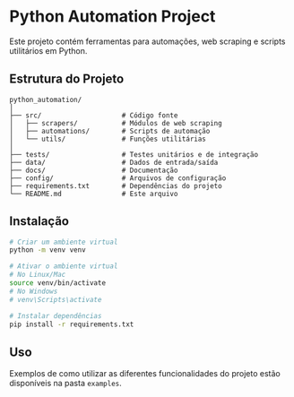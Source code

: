 # Python Automation Project

Este projeto contém ferramentas para automações, web scraping e scripts utilitários em Python.

## Estrutura do Projeto

```
python_automation/
│
├── src/                    # Código fonte
│   ├── scrapers/           # Módulos de web scraping
│   ├── automations/        # Scripts de automação
│   └── utils/              # Funções utilitárias
│
├── tests/                  # Testes unitários e de integração
├── data/                   # Dados de entrada/saída
├── docs/                   # Documentação
├── config/                 # Arquivos de configuração
├── requirements.txt        # Dependências do projeto
└── README.md               # Este arquivo
```

## Instalação

```bash
# Criar um ambiente virtual
python -m venv venv

# Ativar o ambiente virtual
# No Linux/Mac
source venv/bin/activate
# No Windows
# venv\Scripts\activate

# Instalar dependências
pip install -r requirements.txt
```

## Uso

Exemplos de como utilizar as diferentes funcionalidades do projeto estão disponíveis na pasta `examples`. 